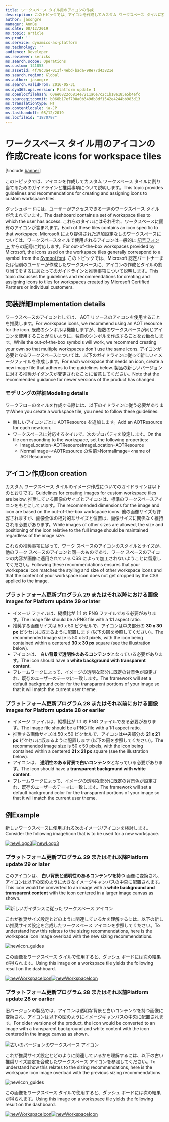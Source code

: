 ```yaml
---
title: ワークスペース タイル用のアイコンの作成
description: このトピックでは、アイコンを作成してカスタム ワークスペース タイルに割り当てるためのガイドラインと推奨事項について説明します。
author: jasongre
manager: AnnBe
ms.date: 08/12/2019
ms.topic: article
ms.prod: ''
ms.service: dynamics-ax-platform
ms.technology: ''
audience: Developer
ms.reviewer: sericks
ms.search.scope: Operations
ms.custom: 141853
ms.assetid: 4f78c3a4-011f-4ebd-bada-98e77d43821e
ms.search.region: Global
ms.author: jasongre
ms.search.validFrom: 2016-05-31
ms.dyn365.ops.version: Platform update 1
ms.openlocfilehash: 60ee0822c6814e7211a6e7c2c1b18e185e5b4efc
ms.sourcegitcommit: b068b17ef708a0b349db8df1542e4244bb983d13
ms.translationtype: HT
ms.contentlocale: ja-JP
ms.lasthandoff: 08/12/2019
ms.locfileid: "1870797"
---
```

# <a name="create-icons-for-workspace-tiles"></a><span data-ttu-id="e3f2a-103">ワークスペース タイル用のアイコンの作成</span><span class="sxs-lookup"><span data-stu-id="e3f2a-103">Create icons for workspace tiles</span></span>

[!include [banner](../includes/banner.md)]

<span data-ttu-id="e3f2a-104">このトピックでは、アイコンを作成してカスタム ワークスペース タイルに割り当てるためのガイドラインと推奨事項について説明します。</span><span class="sxs-lookup"><span data-stu-id="e3f2a-104">This topic provides guidelines and recommendations for creating and assigning icons to custom workspace tiles.</span></span>  

<span data-ttu-id="e3f2a-105">ダッシュボードには、ユーザーがアクセスできる一連のワークスペース タイルが含まれています。</span><span class="sxs-lookup"><span data-stu-id="e3f2a-105">The dashboard contains a set of workspace tiles to which the user has access.</span></span> <span data-ttu-id="e3f2a-106">これらのタイルにはそれぞれ、ワークスペースに固有のアイコンが含まれます。</span><span class="sxs-lookup"><span data-stu-id="e3f2a-106">Each of these tiles contains an icon specific to that workspace.</span></span> <span data-ttu-id="e3f2a-107">Microsoft により提供された追加設定なしのワークスペースについては、ワークスペースタイルで使用されるアイコンは一般的に [記号フォント](symbol-font.md) からの記号に対応します。</span><span class="sxs-lookup"><span data-stu-id="e3f2a-107">For out-of-the-box workspaces provided by Microsoft, the icons used on the workspace tiles generally correspond to a symbol from the [Symbol font](symbol-font.md).</span></span> <span data-ttu-id="e3f2a-108">このトピックでは、Microsoft 認定パートナーまたは個別のユーザーが作成したワークスペースに、アイコンの作成とタイルの割り当てをするにあたってのガイドラインと推奨事項について説明します。</span><span class="sxs-lookup"><span data-stu-id="e3f2a-108">This topic discusses the guidelines and recommendations for creating and assigning icons to tiles for workspaces created by Microsoft Certified Partners or individual customers.</span></span>

## <a name="implementation-details"></a><span data-ttu-id="e3f2a-109">実装詳細</span><span class="sxs-lookup"><span data-stu-id="e3f2a-109">Implementation details</span></span>
<span data-ttu-id="e3f2a-110">ワークスペースのアイコンとしては、 AOT リソースのアイコンを使用することを推奨します。</span><span class="sxs-lookup"><span data-stu-id="e3f2a-110">For workspace icons, we recommend using an AOT resource for the icon.</span></span> <span data-ttu-id="e3f2a-111">既成のシンボルは機能しますが、複数のワークスペースが同じアイコンを使用することがないように、独自のシンボルを作成することをお勧めします。</span><span class="sxs-lookup"><span data-stu-id="e3f2a-111">While the out-of-the-box symbols will work, we recommend creating your own so that multiple workspaces don't use the same icons.</span></span> <span data-ttu-id="e3f2a-112">アイコンが必要となるワークスペースについては、以下のガイドラインに従って新しいイメージファイルを作成します。</span><span class="sxs-lookup"><span data-stu-id="e3f2a-112">For each workspace that needs an icon, create a new image file that adheres to the guidelines below.</span></span> <span data-ttu-id="e3f2a-113">製品の新しいバージョンに対する推奨ガイダンスが変更されたことに留意してください。</span><span class="sxs-lookup"><span data-stu-id="e3f2a-113">Note that the recommended guidance for newer versions of the product has changed.</span></span>

### <a name="modeling-details"></a><span data-ttu-id="e3f2a-114">モデリングの詳細</span><span class="sxs-lookup"><span data-stu-id="e3f2a-114">Modeling details</span></span>

<span data-ttu-id="e3f2a-115">ワークフローのタイルを作成する際には、以下のイドラインに従う必要があります:</span><span class="sxs-lookup"><span data-stu-id="e3f2a-115">When you create a workspace tile, you need to follow these guidelines:</span></span>

-   <span data-ttu-id="e3f2a-116">新しいアイコンごとに AOTResource を追加します。</span><span class="sxs-lookup"><span data-stu-id="e3f2a-116">Add an AOTResource for each new icon.</span></span>
-   <span data-ttu-id="e3f2a-117">ワークスペースに対応するタイルで、次のプロパティを設定します。</span><span class="sxs-lookup"><span data-stu-id="e3f2a-117">On the tile corresponding to the workspace, set the following properties:</span></span>
    -   <span data-ttu-id="e3f2a-118">ImageLocation=AOTResource</span><span class="sxs-lookup"><span data-stu-id="e3f2a-118">ImageLocation=AOTResource</span></span>
    -   <span data-ttu-id="e3f2a-119">NormalImage=&lt;AOTResource の名前&gt;</span><span class="sxs-lookup"><span data-stu-id="e3f2a-119">NormalImage=&lt;name of AOTResource&gt;</span></span>

## <a name="icon-creation"></a><span data-ttu-id="e3f2a-120">アイコン作成</span><span class="sxs-lookup"><span data-stu-id="e3f2a-120">Icon creation</span></span>
<span data-ttu-id="e3f2a-121">カスタム ワークスペース タイルのイメージ作成についてのガイドラインは以下のとおりです。</span><span class="sxs-lookup"><span data-stu-id="e3f2a-121">Guidelines for creating images for custom workspace tiles are below.</span></span> <span data-ttu-id="e3f2a-122">推奨している画像のサイズとアイコンは、標準のワークスペースアイコンをもとにしています。</span><span class="sxs-lookup"><span data-stu-id="e3f2a-122">The recommended dimensions for the image and icon are based on the out-of-the-box workspace icons.</span></span> <span data-ttu-id="e3f2a-123">他の画像サイズも許容されますが、画像全体の相対的なサイズと位置は、画像サイズに関係なく維持される必要があります。</span><span class="sxs-lookup"><span data-stu-id="e3f2a-123">While images of other sizes are allowed, the size and positioning of the icon relative to the full image should be maintained regardless of the image size.</span></span>  

<span data-ttu-id="e3f2a-124">これらの推奨事項に従って、ワーク スペースのアイコンのスタイルとサイズが、他のワーク スペースのアイコンと同一のものであり、ワーク スペースのアイコンの内容が画像に適用されている CSS によって加工されないようことに留意してください。</span><span class="sxs-lookup"><span data-stu-id="e3f2a-124">Following these recommendations ensures that your workspace icon matches the styling and size of other workspace icons and that the content of your workspace icon does not get cropped by the CSS applied to the image.</span></span>

### <a name="images-for-platform-update-29-or-later"></a><span data-ttu-id="e3f2a-125">プラットフォーム更新プログラム 29 またはそれ以降における画像</span><span class="sxs-lookup"><span data-stu-id="e3f2a-125">Images for Platform update 29 or later</span></span>
-   <span data-ttu-id="e3f2a-126">イメージ ファイルは、縦横比が 1:1 の PNG ファイルである必要があります。</span><span class="sxs-lookup"><span data-stu-id="e3f2a-126">The image file should be a PNG file with a 1:1 aspect ratio.</span></span>
-   <span data-ttu-id="e3f2a-127">推奨する画像サイズは 50 x 50 ピクセルで、アイコンは中央部分の **30 x 30 px** ピクセルに収まるように配置します (以下の図を参照してください)。</span><span class="sxs-lookup"><span data-stu-id="e3f2a-127">The recommended image size is 50 x 50 pixels, with the icon being contained within a centered **30 x 30 px** square (see the illustration below).</span></span>
-   <span data-ttu-id="e3f2a-128">アイコンは、 **白い背景で透明性のあるコンテンツ**となっている必要があります。</span><span class="sxs-lookup"><span data-stu-id="e3f2a-128">The icon should have a **white background with transparent content**.</span></span> 
-   <span data-ttu-id="e3f2a-129">フレームワークによって、イメージの透明な部分に既定の背景色が設定され、既存のユーザーのテーマに一致します。</span><span class="sxs-lookup"><span data-stu-id="e3f2a-129">The framework will set a default background color for the transparent portions of your image so that it will match the current user theme.</span></span>

### <a name="images-for-platform-update-28-or-earlier"></a><span data-ttu-id="e3f2a-130">プラットフォーム更新プログラム 28 またはそれ以前における画像</span><span class="sxs-lookup"><span data-stu-id="e3f2a-130">Images for Platform update 28 or earlier</span></span>
-   <span data-ttu-id="e3f2a-131">イメージ ファイルは、縦横比が 1:1 の PNG ファイルである必要があります。</span><span class="sxs-lookup"><span data-stu-id="e3f2a-131">The image file should be a PNG file with a 1:1 aspect ratio.</span></span>
-   <span data-ttu-id="e3f2a-132">推奨する画像サイズは 50 x 50 ピクセルで、アイコンは中央部分の **21 x 21 px** ピクセルに収まるように配置します (以下の図を参照してください)。</span><span class="sxs-lookup"><span data-stu-id="e3f2a-132">The recommended image size is 50 x 50 pixels, with the icon being contained within a centered **21 x 21 px** square (see the illustration below).</span></span>
-   <span data-ttu-id="e3f2a-133">アイコンは、 **透明性のある背景で白いコンテンツ**となっている必要があります。</span><span class="sxs-lookup"><span data-stu-id="e3f2a-133">The icon should have a **transparent background with white content**.</span></span>
-   <span data-ttu-id="e3f2a-134">フレームワークによって、イメージの透明な部分に既定の背景色が設定され、既存のユーザーのテーマに一致します。</span><span class="sxs-lookup"><span data-stu-id="e3f2a-134">The framework will set a default background color for the transparent portions of your image so that it will match the current user theme.</span></span>

## <a name="example"></a><span data-ttu-id="e3f2a-135">例</span><span class="sxs-lookup"><span data-stu-id="e3f2a-135">Example</span></span> 
<span data-ttu-id="e3f2a-136">新しいワークスペースに使用される次のイメージ/アイコンを検討します。</span><span class="sxs-lookup"><span data-stu-id="e3f2a-136">Consider the following image/icon that is to be used for a new workspace.</span></span> 

<span data-ttu-id="e3f2a-137">[![newLogo3](./media/newlogo3.png)](./media/newlogo3.png)</span><span class="sxs-lookup"><span data-stu-id="e3f2a-137">[![newLogo3](./media/newlogo3.png)](./media/newlogo3.png)</span></span> 

### <a name="platform-update-29-or-later"></a><span data-ttu-id="e3f2a-138">プラットフォーム更新プログラム 29 またはそれ以降</span><span class="sxs-lookup"><span data-stu-id="e3f2a-138">Platform update 29 or later</span></span> 

<span data-ttu-id="e3f2a-139">このアイコンは、 **白い背景と透明性のあるコンテンツを持つ** 画像に変換され、アイコンは以下の図のように大きなイメージキャンバスの中央に配置されます。</span><span class="sxs-lookup"><span data-stu-id="e3f2a-139">This icon would be converted to an image with a **white background and transparent content** with the icon centered in a larger image canvas as shown.</span></span>  

![新しいガイダンスに従った ワークスペース アイコン](./media/baseIcon_img_PU29.png) 

<span data-ttu-id="e3f2a-141">これが推奨サイズ設定とどのように関連しているかを理解するには、以下の新しい推奨サイズ設定を合成したワークスペース アイコンを参照してください。</span><span class="sxs-lookup"><span data-stu-id="e3f2a-141">To understand how this relates to the sizing recommendations, here is the workspace icon image overload with the new sizing recommendations.</span></span>   

![newIcon\_guides](./media/baseIcon_Guides_PU29.png) 

<span data-ttu-id="e3f2a-143">この画像をワークスペース タイルで使用すると、ダッシュ ボードには次の結果が得られます。</span><span class="sxs-lookup"><span data-stu-id="e3f2a-143">Using this image on a workspace tile yields the following result on the dashboard.</span></span> 

<span data-ttu-id="e3f2a-144">[![newWorkspaceIcon](./media/newWorkspaceIcon_PU29.png)](./media/newWorkspaceIcon_PU29.png)</span><span class="sxs-lookup"><span data-stu-id="e3f2a-144">[![newWorkspaceIcon](./media/newWorkspaceIcon_PU29.png)](./media/newWorkspaceIcon_PU29.png)</span></span>                


### <a name="platform-update-28-or-earlier"></a><span data-ttu-id="e3f2a-145">プラットフォーム更新プログラム 28 またはそれ以前</span><span class="sxs-lookup"><span data-stu-id="e3f2a-145">Platform update 28 or earlier</span></span>
<span data-ttu-id="e3f2a-146">旧バージョンの製品では、アイコンは透明な背景と白いコンテンツを持つ画像に変換され、アイコンは以下の図のようにイメージキャンバスの中央に配置されます。</span><span class="sxs-lookup"><span data-stu-id="e3f2a-146">For older versions of the product, the icon would be converted to an image with a transparent background and white content with the icon centered in the image canvas as shown.</span></span> 

![古いのバージョンのワークスペース アイコン](./media/newicon.png) 

<span data-ttu-id="e3f2a-148">これが推奨サイズ設定とどのように関連しているかを理解するには、以下の古い推奨サイズ設定を合成したワークスペース アイコンを参照してください。</span><span class="sxs-lookup"><span data-stu-id="e3f2a-148">To understand how this relates to the sizing recommendations, here is the workspace icon image overload with the previous sizing recommendations.</span></span>   

![newIcon\_guides](./media/newicon_guides.png) 

<span data-ttu-id="e3f2a-150">この画像をワークスペース タイルで使用すると、ダッシュ ボードには次の結果が得られます。</span><span class="sxs-lookup"><span data-stu-id="e3f2a-150">Using this image on a workspace tile yields the following result on the dashboard.</span></span> 

<span data-ttu-id="e3f2a-151">[![newWorkspaceIcon](./media/newworkspaceicon.png)](./media/newworkspaceicon.png)</span><span class="sxs-lookup"><span data-stu-id="e3f2a-151">[![newWorkspaceIcon](./media/newworkspaceicon.png)](./media/newworkspaceicon.png)</span></span>                




